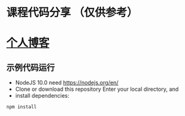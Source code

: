 # 课程代码分享 （仅供参考）

# [个人博客](https://www.josephxia.com)

## 示例代码运行
- NodeJS 10.0 need https://nodejs.org/en/
- Clone or download this repository
Enter your local directory, and 
- install dependencies:
``` bash
npm install
```
